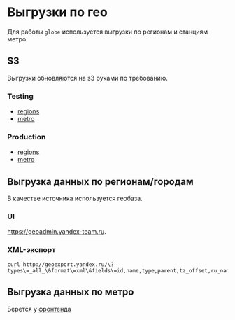 # Выгрузки по гео

Для работы `globe` используется выгрузки по регионам и станциям метро.

## S3

Выгрузки обновляются на s3 руками по требованию.  

### Testing
 - [regions](https://classified-test.s3.mds.yandex.net/geo/regions) 
 - [metro](https://classified-test.s3.mds.yandex.net/geo/metro) 
 
### Production
 - [regions](https://classified.s3.mds.yandex.net/geo/regions) 
 - [metro](https://classified.s3.mds.yandex.net/geo/metro)

## Выгрузка данных по регионам/городам
В качестве источника используется геобаза. 

### UI

https://geoadmin.yandex-team.ru.

### XML-экспорт
```
curl http://geoexport.yandex.ru/\?types\=_all_\&format\=xml\&fields\=id,name,type,parent,tz_offset,ru_name,uk_name,tr_name,en_name,latitude,longitude,ru_prepositional,ru_preposition,chief_region,population
```

## Выгрузка данных по метро
Берется у [фронтенда](https://github.com/YandexClassifieds/frontend-metro/blob/master/export/metro.json)
